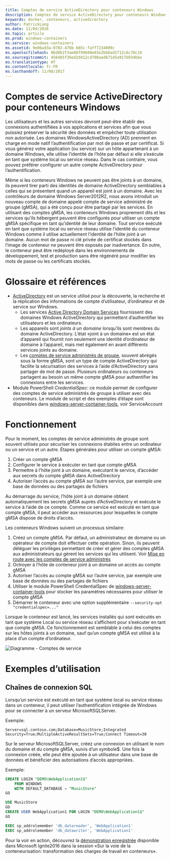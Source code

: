 ```yaml
---
title: Comptes de service ActiveDirectory pour conteneurs Windows
description: Comptes de service ActiveDirectory pour conteneurs Windows
keywords: docker, conteneurs, activedirectory
author: PatrickLang
ms.date: 11/04/2016
ms.topic: article
ms.prod: windows-containers
ms.service: windows-containers
ms.assetid: 9e06ad3a-0783-476b-b85c-faff7234809c
ms.openlocfilehash: 86d0b2f3ae86f99680e03e2bb8ad2712c6c70c16
ms.sourcegitcommit: 456485f36ed2d412cd708aed671d5a917b934bbe
ms.translationtype: HT
ms.contentlocale: fr-FR
ms.lasthandoff: 11/08/2017
---
```

# <a name="active-directory-service-accounts-for-windows-containers"></a>Comptes de service ActiveDirectory pour conteneurs Windows

Les utilisateurs et les autres services devront peut-être établir des connexions authentifiées à vos applications et services afin que vous puissiez préserver la sécurité des données et empêcher toute utilisation non autorisée. Les domaines WindowsActiveDirectory (AD) prennent en charge en mode natif l’authentification par mot de passe et par certificat. Si vous générez votre application (ou service) sur un hôte appartenant à un domaine Windows, elle utilise l’identité de l’hôte par défaut si elle s’exécute en tant que système local ou service réseau. Dans le cas contraire, vous pouvez préférer configurer un autre compte ActiveDirectory pour l’authentification.

Même si les conteneurs Windows ne peuvent pas être joints à un domaine, ils peuvent tirer parti des identités de domaine ActiveDirectory semblables à celles qui se présentent quand un appareil est joint à un domaine. Avec les contrôleurs de domaine Windows Server2012R2, nous avons introduit un nouveau compte de domaine appelé compte de service administré de groupe (gMSA), qui a été conçu pour être partagé par les services. En utilisant des comptes gMSA, les conteneurs Windows proprement dits et les services qu’ils hébergent peuvent être configurés pour utiliser un compte gMSA spécifique en tant qu’identité de leur domaine. Tout service exécuté en tant que système local ou service réseau utilise l’identité du conteneur Windows comme il utilise actuellement l’identité de l’hôte joint à un domaine. Aucun mot de passe ni clé privée de certificat stockés dans l’image de conteneur ne peuvent être exposés par inadvertance. En outre, le conteneur peut être redéployé dans les environnements de développement, test et production sans être régénéré pour modifier les mots de passe ou les certificats stockés. 


# <a name="glossary--references"></a>Glossaire et références
- [ActiveDirectory](http://social.technet.microsoft.com/wiki/contents/articles/1026.active-directory-services-overview.aspx) est un service utilisé pour la découverte, la recherche et la réplication des informations de compte d’utilisateur, d’ordinateur et de service sur Windows. 
  - Les services [Active Directory Domain Services](https://technet.microsoft.com/en-us/library/dd448614.aspx) fournissent des domaines Windows ActiveDirectory qui permettent d’authentifier les utilisateurs et les ordinateurs. 
  - Les appareils sont _joints à un domaine_ lorsqu’ils sont membres du domaine ActiveDirectory. L’état «joint à un domaine» est un état d’appareil qui fournit non seulement une identité d’ordinateur de domaine à l’appareil, mais met également en avant différents services joints au domaine.
  - Les [comptes de service administrés de groupe](https://technet.microsoft.com/en-us/library/jj128431(v=ws.11).aspx), souvent abrégés sous la forme gMSA, sont un type de compte ActiveDirectory qui facilite la sécurisation des services à l’aide d’ActiveDirectory sans partager de mot de passe. Plusieurs ordinateurs ou conteneurs partagent au besoin un même compte gMSA pour authentifier les connexions entre les services.
- Module PowerShell _CredentialSpec_: ce module permet de configurer des comptes de service administrés de groupe à utiliser avec des conteneurs. Le module de script et des exemples d’étape sont disponibles dans [windows-server-container-tools](https://github.com/Microsoft/Virtualization-Documentation/tree/live/windows-server-container-tools), voir ServiceAccount

# <a name="how-it-works"></a>Fonctionnement

Pour le moment, les comptes de service administrés de groupe sont souvent utilisés pour sécuriser les connexions établies entre un ordinateur ou un service et un autre. Étapes générales pour utiliser un compte gMSA:

1. Créer un compte gMSA
2. Configurer le service à exécuter en tant que compte gMSA
3. Permettre à l’hôte joint à un domaine, exécutant le service, d’accéder aux secrets du compte gMSA dans ActiveDirectory
4. Autoriser l’accès au compte gMSA sur l’autre service, par exemple une base de données ou des partages de fichiers

Au démarrage du service, l’hôte joint à un domaine obtient automatiquement les secrets gMSA auprès d’ActiveDirectory et exécute le service à l’aide de ce compte. Comme ce service est exécuté en tant que compte gMSA, il peut accéder aux ressources pour lesquelles le compte gMSA dispose de droits d’accès.

Les conteneurs Windows suivent un processus similaire:

1. Créez un compte gMSA. Par défaut, un administrateur de domaine ou un opérateur de compte doit effectuer cette opération. Sinon, ils peuvent déléguer les privilèges permettant de créer et gérer des comptes gMSA aux administrateurs qui gèrent les services qui les utilisent. Voir [Mise en route avec les comptes de service administrés](https://technet.microsoft.com/en-us/library/jj128431(v=ws.11).aspx)
2. Octroyer à l’hôte de conteneur joint à un domaine un accès au compte gMSA
3. Autoriser l’accès au compte gMSA sur l’autre service, par exemple une base de données ou des partages de fichiers
4. Utiliser le module PowerShell CredentialSpec de [windows-server-container-tools](https://github.com/Microsoft/Virtualization-Documentation/tree/live/windows-server-container-tools) pour stocker les paramètres nécessaires pour utiliser le compte gMSA
5. Démarrer le conteneur avec une option supplémentaire `--security-opt "credentialspec=..."`

Lorsque le conteneur est lancé, les services installés qui sont exécutés en tant que système Local ou service réseau s’affichent pour s’exécuter en tant que compte gMSA. Ce fonctionnement est semblable à celui des comptes sur les hôtes joints à un domaine, sauf qu’un compte gMSA est utilisé à la place d’un compte d’ordinateur. 

![Diagramme - Comptes de service](media/serviceaccount_diagram.png)


# <a name="example-uses"></a>Exemples d’utilisation


## <a name="sql-connection-strings"></a>Chaînes de connexion SQL
Lorsqu’un service est exécuté en tant que système local ou service réseau dans un conteneur, il peut utiliser l’authentification intégrée de Windows pour se connecter à un serveur MicrosoftSQLServer.

Exemple:

```
Server=sql.contoso.com;Database=MusicStore;Integrated Security=True;MultipleActiveResultSets=True;Connect Timeout=30
```

Sur le serveur MicrosoftSQLServer, créez une connexion en utilisant le nom du domaine et du compte gMSA, suivis d’un symbole$. Une fois la connexion créée, elle peut être ajoutée à un utilisateur dans une base de données et bénéficier des autorisations d’accès appropriées.

Exemple: 

```sql
CREATE LOGIN "DEMO\WebApplication1$"
    FROM WINDOWS
    WITH DEFAULT_DATABASE = "MusicStore"
GO

USE MusicStore
GO
CREATE USER WebApplication1 FOR LOGIN "DEMO\WebApplication1$"
GO

EXEC sp_addrolemember 'db_datareader', 'WebApplication1'
EXEC sp_addrolemember 'db_datawriter', 'WebApplication1'
```

Pour la voir en action, découvrez la [démonstration enregistrée](https://youtu.be/cZHPz80I-3s?t=2672) disponible dans Microsoft Ignite2016 dans la session «Sur la voie de la conteneurisation: transformation des charges de travail en conteneurs».
